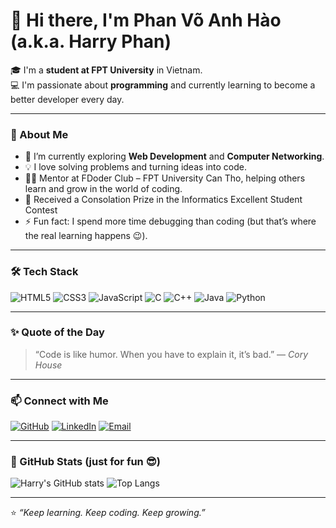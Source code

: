 # 👋 Hi there, I'm **Phan Võ Anh Hào** (a.k.a. **Harry Phan**)  

🎓 I'm a **student at FPT University** in Vietnam.  
💻 I'm passionate about **programming** and currently learning to become a better developer every day.  

---

### 🚀 About Me
- 🌱 I’m currently exploring **Web Development** and **Computer Networking**.  
- 💡 I love solving problems and turning ideas into code.
- 🧑‍🏫 Mentor at FDoder Club – FPT University Can Tho, helping others learn and grow in the world of coding.
- 🏅 Received a Consolation Prize in the Informatics Excellent Student Contest
- ⚡ Fun fact: I spend more time debugging than coding (but that’s where the real learning happens 😉).

---

### 🛠️ Tech Stack
![HTML5](https://img.shields.io/badge/HTML5-E34F26?style=flat&logo=html5&logoColor=white)
![CSS3](https://img.shields.io/badge/CSS3-1572B6?style=flat&logo=css3&logoColor=white)
![JavaScript](https://img.shields.io/badge/JavaScript-F7DF1E?style=flat&logo=javascript&logoColor=black)
![C](https://img.shields.io/badge/C-00599C?style=flat&logo=c&logoColor=white)
![C++](https://img.shields.io/badge/C++-00599C?style=flat&logo=c%2B%2B&logoColor=white)
![Java](https://img.shields.io/badge/Java-007396?style=flat&logo=java&logoColor=white)
![Python](https://img.shields.io/badge/Python-3776AB?style=flat&logo=python&logoColor=white)

---

### ✨ Quote of the Day
> “Code is like humor. When you have to explain it, it’s bad.” — *Cory House*

---

### 📫 Connect with Me
[![GitHub](https://img.shields.io/badge/GitHub-000000?style=flat&logo=github)](https://github.com/anhhaophan)
[![LinkedIn](https://img.shields.io/badge/LinkedIn-0A66C2?style=flat&logo=linkedin)](https://linkedin.com/in/harry-phan-721380337/)
[![Email](https://img.shields.io/badge/Email-D14836?style=flat&logo=gmail&logoColor=white)](mailto:anhhaophan2006@email.com)

---

### 🐍 GitHub Stats (just for fun 😎)
![Harry's GitHub stats](https://github-readme-stats.vercel.app/api?username=anhhaophan&show_icons=true&theme=radical)
![Top Langs](https://github-readme-stats.vercel.app/api/top-langs/?username=anhhaophan&layout=compact&theme=radical)

---

⭐️ *“Keep learning. Keep coding. Keep growing.”*
